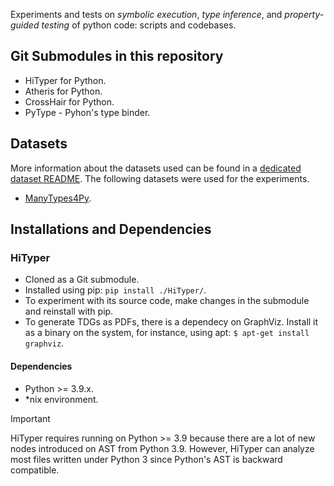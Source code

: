 Experiments and tests on *symbolic execution*, *type inference*, and *property-guided testing* of python code: scripts and codebases.

## Git Submodules in this repository

- HiTyper for Python.
- Atheris for Python.
- CrossHair for Python.
- PyType - Pyhon's type binder.

## Datasets

More information about the datasets used can be found in a [dedicated dataset README](./data/README.md). The following datasets were used for the experiments.

- [ManyTypes4Py](https://www.computer.org/csdl/proceedings-article/msr/2021/871000a585/1tB7kkYXqzS).

## Installations and Dependencies

### HiTyper
- Cloned as a Git submodule.
- Installed using pip: `pip install ./HiTyper/`.
- To experiment with its source code, make changes in the submodule and reinstall with pip.
- To generate TDGs as PDFs, there is a dependecy on GraphViz. Install it as a binary on the system, for instance, using apt: `$ apt-get install graphviz`.

#### Dependencies

- Python >= 3.9.x.
- *nix environment.

> [!Important]
> HiTyper requires running on Python >= 3.9 because there are a lot of new nodes introduced on AST from Python 3.9. However, HiTyper can analyze most files written under Python 3 since Python's AST is backward compatible.
